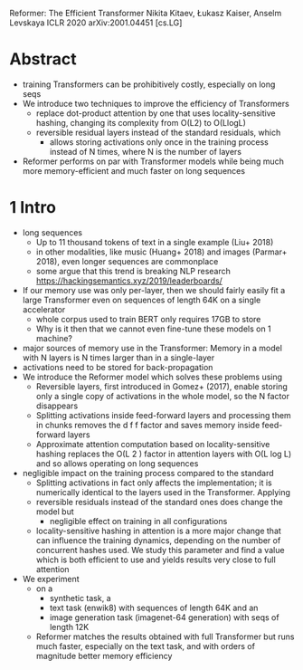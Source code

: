 Reformer: The Efficient Transformer
Nikita Kitaev, Łukasz Kaiser, Anselm Levskaya
ICLR 2020 arXiv:2001.04451 [cs.LG]

# Abstract

* training Transformers can be prohibitively costly, especially on long seqs
* We introduce two techniques to improve the efficiency of Transformers
  * replace dot-product attention by one that uses locality-sensitive hashing,
    changing its complexity from O(L2) to O(LlogL)
  * reversible residual layers instead of the standard residuals, which
    * allows storing activations only once in the training process
      instead of N times, where N is the number of layers
* Reformer performs on par with Transformer models while being
  much more memory-efficient and much faster on long sequences

# 1 Intro

* long sequences
  * Up to 11 thousand tokens of text in a single example (Liu+ 2018)
  * in other modalities, like music (Huang+ 2018) and images (Parmar+ 2018),
    even longer sequences are commonplace
  * some argue that this trend is breaking NLP research
    https://hackingsemantics.xyz/2019/leaderboards/
* If our memory use was only per-layer, then we should fairly easily fit a
  large Transformer even on sequences of length 64K on a single accelerator
  * whole corpus used to train BERT only requires 17GB to store
  * Why is it then that we cannot even fine-tune these models on 1 machine?
* major sources of memory use in the Transformer:
  Memory in a model with N layers is N times larger than in a single-layer
* activations need to be stored for back-propagation
* We introduce the Reformer model which solves these problems using
  * Reversible layers, first introduced in Gomez+ (2017), enable storing only a
    single copy of activations in the whole model, so the N factor disappears
  * Splitting activations inside feed-forward layers and processing them in
    chunks removes the d f f factor and saves memory inside feed-forward layers
  * Approximate attention computation based on locality-sensitive hashing
    replaces the O(L 2 ) factor in attention layers with O(L log L) and so
    allows operating on long sequences
* negligible impact on the training process compared to the standard
  * Splitting activations in fact only affects the implementation; it is
    numerically identical to the layers used in the Transformer. Applying
  * reversible residuals instead of the standard ones does change the model but
    * negligible effect on training in all configurations
  * locality-sensitive hashing in attention is a more major change that
    can influence the training dynamics, depending on the number of concurrent
    hashes used. We study this parameter and find a value which is both
    efficient to use and yields results very close to full attention
* We experiment
  * on a
    * synthetic task, a
    * text task (enwik8) with sequences of length 64K and an
    * image generation task (imagenet-64 generation) with seqs of length 12K
  * Reformer matches the results obtained with full Transformer but runs much
    faster, especially on the text task, and with orders of magnitude better
    memory efficiency
